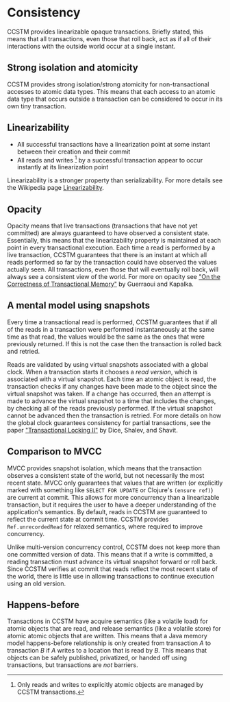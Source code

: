 # Consistency

CCSTM provides linearizable opaque transactions.  Briefly stated, this
means that all transactions, even those that roll back, act as if all
of their interactions with the outside world occur at a single instant.

## Strong isolation and atomicity

CCSTM provides strong isolation/strong atomicity for non-transactional
accesses to atomic data types.  This means that each access to an atomic
data type that occurs outside a transaction can be considered to occur
in its own tiny transaction.

## Linearizability

* All successful transactions have a linearization point at some instant
  between their creation and their commit
* All reads and writes [^foot] by a successful transaction appear to
  occur instantly at its linearization point

[^foot]: Only reads and writes to explicitly atomic objects are managed
         by CCSTM transactions.

Linearizability is a stronger property than serializability.  For more
details see the Wikipedia page [Linearizability][lineariz].

## Opacity

Opacity means that live transactions (transactions that have not yet
committed) are always guaranteed to have observed a consistent state.
Essentially, this means that the linearizability property is maintained
at each point in every transactional execution.  Each time a read is
performed by a live transaction, CCSTM guarantees that there is an
instant at which all reads performed so far by the transaction could
have observed the values actually seen.  All transactions, even
those that will eventually roll back, will always see a consistent
view of the world.  For more on opacity see ["On the Correctness of
Transactional Memory"][opacity] by Guerraoui and Kapalka.

## A mental model using snapshots

Every time a transactional read is performed, CCSTM guarantees that if
all of the reads in a transaction were performed instantaneously at the
same time as that read, the values would be the same as the ones that
were previously returned.  If this is not the case then the transaction
is rolled back and retried.

Reads are validated by using virtual snapshots associated with a global
clock.  When a transaction starts it chooses a *read version*, which
is associated with a virtual snapshot.  Each time an atomic object is
read, the transaction checks if any changes have been made to the object
since the virtual snapshot was taken.  If a change has occurred, then an
attempt is made to advance the virtual snapshot to a time that includes
the changes, by checking all of the reads previously performed.  If the
virtual snapshot cannot be advanced then the transaction is retried.
For more details on how the global clock guarantees consistency for
partial transactions, see the paper ["Transactional Locking II"][tl2]
by Dice, Shalev, and Shavit.

## Comparison to MVCC

MVCC provides snapshot isolation, which means that the transaction
observes a consistent state of the world, but not necessarily the most
recent state.  MVCC only guarantees that values that are written (or
explicitly marked with something like `SELECT FOR UPDATE` or Clojure's
`(ensure ref)`) are current at commit.  This allows for more concurrency
than a linearizable transaction, but it requires the user to have a
deeper understanding of the application's semantics.  By default, reads
in CCSTM are guaranteed to reflect the current state at commit time.
CCSTM provides `Ref.unrecordedRead` for relaxed semantics, where required
to improve concurrency.

Unlike multi-version concurrency control, CCSTM does not keep more than
one committed version of data.  This means that if a write is committed,
a reading transaction must advance its virtual snapshot forward or
roll back.  Since CCSTM verifies at commit that reads reflect the most
recent state of the world, there is little use in allowing transactions
to continue execution using an old version.

## Happens-before

Transactions in CCSTM have acquire semantics (like a volatile load)
for atomic objects that are read, and release semantics (like a volatile
store) for atomic atomic objects that are written.  This means that a Java
memory model happens-before relationship is only created from transaction
*A* to transaction *B* if *A* writes to a location that is read by *B*.
This means that objects can be safely published, privatized, or handed
off using transactions, but transactions are *not* barriers.


[lineariz]: http://en.wikipedia.org/wiki/Linearizability

[tl2]: http://research.sun.com/scalable/pubs/DISC2006.pdf

[opacity]: http://lpd.epfl.ch/kapalka/files/opacity-ppopp08.pdf

